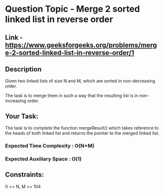 # Question Topic - Merge 2 sorted linked list in reverse order

## Link - https://www.geeksforgeeks.org/problems/merge-2-sorted-linked-list-in-reverse-order/1

## Description

Given two linked lists of size N and M, which are sorted in non-decreasing order.

The task is to merge them in such a way that the resulting list is in non-increasing order.

## Your Task:
The task is to complete the function mergeResult() which takes reference to the heads of both linked list and returns the pointer to the merged linked list.

### Expected Time Complexity : O(N+M)

### Expected Auxiliary Space : O(1)

## Constraints:

0 <= N, M <= 104
